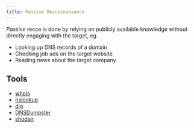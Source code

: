 ```yaml
---
title: Passive Reccoinassance
---
```


_Passive_ recce is done by relying on publicly available knowledge without directly engaging with the target, eg.

- Looking up DNS records of a domain
- Checking job ads on the target website
- Reading news about the target company

## Tools

- [whois](/knowledge/offsec/tools/whois.md)
- [nslookup](/knowledge/offsec/tools/nslookup.md)
- [dig](/knowledge/offsec/tools/dig.md)
- [DNSDumpster](/knowledge/offsec/tools/DNSDumpster.md)
- [shodan](/knowledge/offsec/tools/shodan.md)
